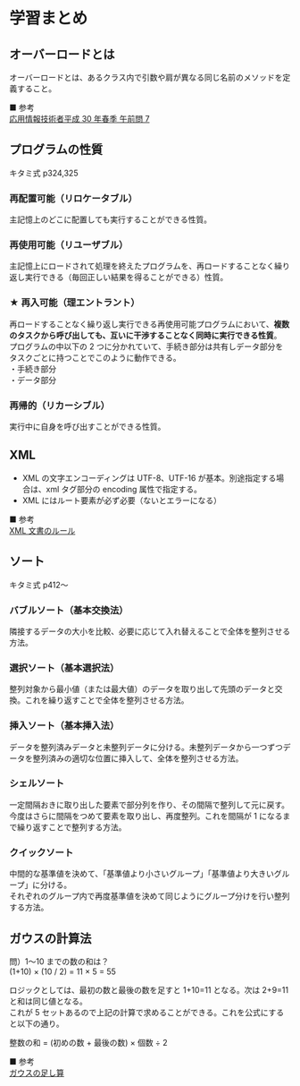 # 学習まとめ

## オーバーロードとは

オーバーロードとは、あるクラス内で引数や肩が異なる同じ名前のメソッドを定義すること。

■ 参考  
[応用情報技術者平成 30 年春季 午前問 7](https://www.ap-siken.com/kakomon/30_haru/q7.html)

## プログラムの性質

キタミ式 p324,325

### 再配置可能（リロケータブル）

主記憶上のどこに配置しても実行することができる性質。

### 再使用可能（リユーザブル）

主記憶上にロードされて処理を終えたプログラムを、再ロードすることなく繰り返し実行できる（毎回正しい結果を得ることができる）性質。

### ★ 再入可能（理エントラント）

再ロードすることなく繰り返し実行できる再使用可能プログラムにおいて、**複数のタスクから呼び出しても、互いに干渉することなく同時に実行できる性質**。  
プログラムの中以下の 2 つに分かれていて、手続き部分は共有しデータ部分をタスクごとに持つことでこのように動作できる。  
・手続き部分  
・データ部分

### 再帰的（リカーシブル）

実行中に自身を呼び出すことができる性質。

## XML

- XML の文字エンコーディングは UTF-8、UTF-16 が基本。別途指定する場合は、xml タグ部分の encoding 属性で指定する。
- XML にはルート要素が必ず必要（ないとエラーになる）

■ 参考  
[XML 文書のルール](https://www.cqpub.co.jp/hanbai/pdf/18471/18471_5dayxml.pdf)

## ソート

キタミ式 p412〜

### バブルソート（基本交換法）

隣接するデータの大小を比較、必要に応じて入れ替えることで全体を整列させる方法。

### 選択ソート（基本選択法）

整列対象から最小値（または最大値）のデータを取り出して先頭のデータと交換。これを繰り返すことで全体を整列させる方法。

### 挿入ソート（基本挿入法）

データを整列済みデータと未整列データに分ける。未整列データから一つずつデータを整列済みの適切な位置に挿入して、全体を整列させる方法。

### シェルソート

一定間隔おきに取り出した要素で部分列を作り、その間隔で整列して元に戻す。  
今度はさらに間隔をつめて要素を取り出し、再度整列。これを間隔が 1 になるまで繰り返すことで整列する方法。

### クイックソート

中間的な基準値を決めて、「基準値より小さいグループ」「基準値より大きいグループ」に分ける。  
それぞれのグループ内で再度基準値を決めて同じようにグループ分けを行い整列する方法。

## ガウスの計算法

問）1〜10 までの数の和は？  
(1+10) × (10 / 2) = 11 × 5 = 55

ロジックとしては、最初の数と最後の数を足すと 1+10=11 となる。次は 2+9=11 と和は同じ値となる。  
これが 5 セットあるので上記の計算で求めることができる。これを公式にすると以下の通り。

整数の和 = (初めの数 + 最後の数) × 個数 ÷ 2

■ 参考  
[ガウスの足し算](https://gno-link.com/math/%E3%82%AC%E3%82%A6%E3%82%B9%E3%81%AE%E8%B6%B3%E3%81%97%E7%AE%97/)
